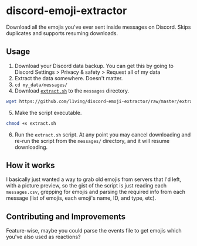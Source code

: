 # discord-emoji-extractor

Download all the emojis you've ever sent inside messages on Discord. Skips duplicates and supports resuming downloads.

## Usage

1. Download your Discord data backup. You can get this by going to Discord Settings > Privacy & safety > Request all of my data
2. Extract the data somewhere. Doesn't matter.
3. `cd my_data/messages/`
4. Download [`extract.sh`](https://github.com/l1ving/discord-emoji-extractor/blob/master/extract.sh) to the `messages` directory.
```bash
wget https://github.com/l1ving/discord-emoji-extractor/raw/master/extract.sh
```
5. Make the script executable.
```bash
chmod +x extract.sh
```
6. Run the `extract.sh` script. At any point you may cancel downloading and re-run the script from the `messages/` directory, and it will resume downloading.

## How it works

I basically just wanted a way to grab old emojis from servers that I'd left, with a picture preview, so the gist of the
script is just reading each `messages.csv`, grepping for emojis and parsing the required info from each message 
(list of emojis, each emoji's name, ID, and type, etc).

## Contributing and Improvements

Feature-wise, maybe you could parse the events file to get emojis which you've also used as reactions? 
